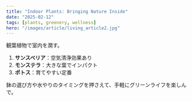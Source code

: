 ```yaml
---
title: "Indoor Plants: Bringing Nature Inside"
date: "2025-02-12"
tags: [plants, greenery, wellness]
hero: "/images/article/living_article2.jpg"
---
```


観葉植物で室内を潤す。  
1. **サンスベリア**：空気清浄効果あり  
2. **モンステラ**：大きな葉でインパクト  
3. **ポトス**：育てやすい定番  

鉢の選び方や水やりのタイミングを押さえて、手軽にグリーンライフを楽しんで。
